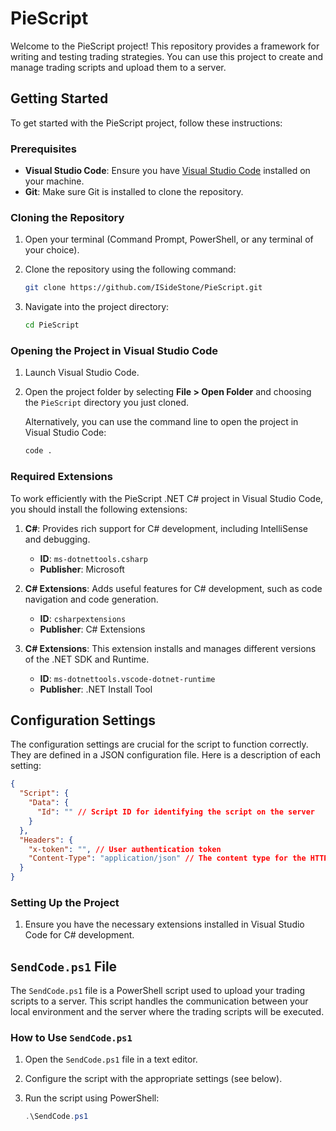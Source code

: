 # PieScript

Welcome to the PieScript project! This repository provides a framework for writing and testing trading strategies. You can use this project to create and manage trading scripts and upload them to a server.

## Getting Started

To get started with the PieScript project, follow these instructions:

### Prerequisites

- **Visual Studio Code**: Ensure you have [Visual Studio Code](https://code.visualstudio.com/) installed on your machine.
- **Git**: Make sure Git is installed to clone the repository.

### Cloning the Repository

1. Open your terminal (Command Prompt, PowerShell, or any terminal of your choice).
2. Clone the repository using the following command:

    ```bash
    git clone https://github.com/ISideStone/PieScript.git
    ```

3. Navigate into the project directory:

    ```bash
    cd PieScript
    ```

### Opening the Project in Visual Studio Code

1. Launch Visual Studio Code.
2. Open the project folder by selecting **File > Open Folder** and choosing the `PieScript` directory you just cloned.

    Alternatively, you can use the command line to open the project in Visual Studio Code:

    ```bash
    code .
    ```


### Required Extensions

To work efficiently with the PieScript .NET C# project in Visual Studio Code, you should install the following extensions:

1. **C#**: Provides rich support for C# development, including IntelliSense and debugging.
   - **ID**: `ms-dotnettools.csharp`
   - **Publisher**: Microsoft

2. **C# Extensions**: Adds useful features for C# development, such as code navigation and code generation.
   - **ID**: `csharpextensions`
   - **Publisher**: C# Extensions

2. **C# Extensions**: This extension installs and manages different versions of the .NET SDK and Runtime.
   - **ID**: `ms-dotnettools.vscode-dotnet-runtime`
   - **Publisher**: .NET Install Tool


## Configuration Settings

The configuration settings are crucial for the script to function correctly. They are defined in a JSON configuration file. Here is a description of each setting:

```json
{
  "Script": {
    "Data": {
      "Id": "" // Script ID for identifying the script on the server
    }
  },
  "Headers": {
    "x-token": "", // User authentication token
    "Content-Type": "application/json" // The content type for the HTTP request
  }
}
```

### Setting Up the Project

1. Ensure you have the necessary extensions installed in Visual Studio Code for C# development.

## `SendCode.ps1` File

The `SendCode.ps1` file is a PowerShell script used to upload your trading scripts to a server. This script handles the communication between your local environment and the server where the trading scripts will be executed.

### How to Use `SendCode.ps1`

1. Open the `SendCode.ps1` file in a text editor.
2. Configure the script with the appropriate settings (see below).
3. Run the script using PowerShell:

    ```powershell
    .\SendCode.ps1
    ```
